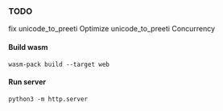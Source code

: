 ### TODO
fix unicode_to_preeti
Optimize unicode_to_preeti
Concurrency

#### Build wasm
```
wasm-pack build --target web
```

#### Run server

```
python3 -m http.server
```

